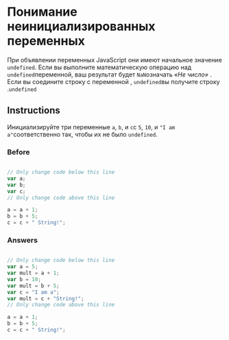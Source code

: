 # Понимание неинициализированных переменных

При объявлении переменных JavaScript они имеют начальное значение `undefined`. Если вы выполните математическую операцию над `undefined`переменной, ваш результат будет `NaN`означать _«Не число»_ . Если вы соедините строку с переменной , `undefined`вы получите строку .`undefined`

## Instructions

Инициализируйте три переменные `a`, `b`, и `c`с `5`, `10`, и `"I am a"`соответственно так, чтобы их не было `undefined`.

### Before

```javascript

// Only change code below this line
var a;
var b;
var c;
// Only change code above this line

a = a + 1;
b = b + 5;
c = c + " String!";
```

### Answers

```javascript

// Only change code below this line
var a = 5;
var mult = a + 1;
var b = 10;
var mult = b + 5;
var c = "I am a";
var mult = c + "String!";
// Only change code above this line

a = a + 1;
b = b + 5;
c = c + " String!";
```
